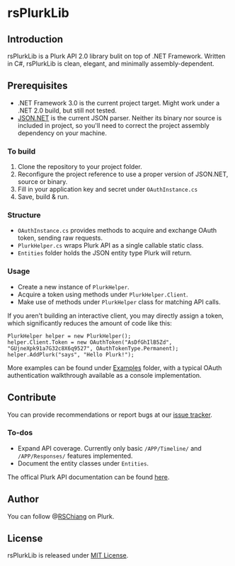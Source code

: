 rsPlurkLib
==========

Introduction
------------
rsPlurkLib is a Plurk API 2.0 library bulit on top of .NET Framework. Written in C#, rsPlurkLib is clean, elegant, and minimally assembly-dependent.

Prerequisites
-------------
* .NET Framework 3.0 is the current project target. Might work under a .NET 2.0 build, but still not tested.
* [JSON.NET](http://json.codeplex.com/) is the current JSON parser. Neither its binary nor source is included in project, so you'll need to correct the project assembly dependency on your machine.

### To build
1. Clone the repository to your project folder.
2. Reconfigure the project reference to use a proper version of JSON.NET, source or binary.
3. Fill in your application key and secret under `OAuthInstance.cs`
4. Save, build & run.

### Structure
* `OAuthInstance.cs` provides methods to acquire and exchange OAuth token, sending raw requests.
* `PlurkHelper.cs` wraps Plurk API as a single callable static class.
* `Entities` folder holds the JSON entity type Plurk will return.

### Usage
* Create a new instance of `PlurkHelper`.
* Acquire a token using methods under `PlurkHelper.Client`.
* Make use of methods under `PlurkHelper` class for matching API calls. 

If you aren't building an interactive client, you may directly assign a token, which significantly reduces the amount of code like this:

    PlurkHelper helper = new PlurkHelper();
    helper.Client.Token = new OAuthToken("AsDfGhIlB5Zd", "GUjneXpk91a7G32c8X6q9527", OAuthTokenType.Permanent);
    helper.AddPlurk("says", "Hello Plurk!");

More examples can be found under [Examples](https://github.com/rschiang/rsPlurkLib/tree/master/Examples) folder, with a typical OAuth authentication walkthrough available as a console implementation.

Contribute
----------
You can provide recommendations or report bugs at our [issue tracker](https://github.com/rschiang/rsPlurkLib/issues).

### To-dos
* Expand API coverage. Currently only basic `/APP/Timeline/` and `/APP/Responses/` features implemented.
* Document the entity classes under `Entities`. 

The offical Plurk API documentation can be found [here](http://www.plurk.com/API).

Author
------
You can follow @[RSChiang](http://www.plurk.com/RSChiang) on Plurk.

License
-------
rsPlurkLib is released under [MIT License](/rschiang/rsPlurkLib/blob/master/LICENSE.md).
